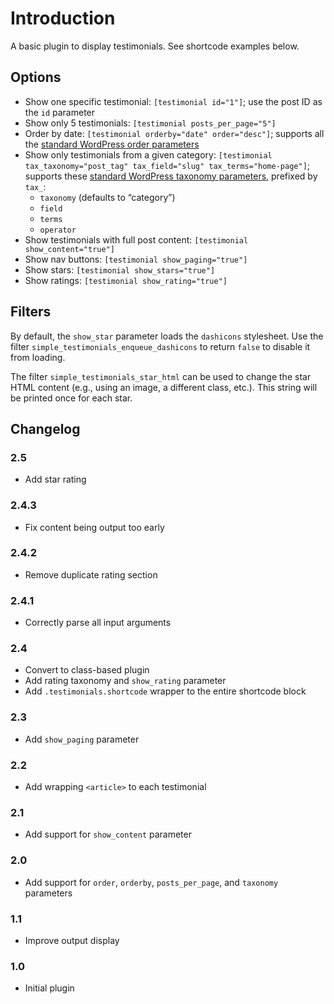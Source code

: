Introduction
============

A basic plugin to display testimonials. See shortcode examples below.

Options
-------

- Show one specific testimonial: `[testimonial id="1"]`; use the post ID as the `id` parameter
- Show only 5 testimonials: `[testimonial posts_per_page="5"]`
- Order by date: `[testimonial orderby="date" order="desc"]`; supports all the [standard WordPress order parameters](https://developer.wordpress.org/reference/classes/wp_query/#order-orderby-parameters)
- Show only testimonials from a given category: `[testimonial tax_taxonomy="post_tag" tax_field="slug" tax_terms="home-page"]`; supports these [standard WordPress taxonomy parameters](https://developer.wordpress.org/reference/classes/wp_query/#taxonomy-parameters), prefixed by `tax_`:
    - `taxonomy` (defaults to “category”)
    - `field`
    - `terms`
    - `operator`
- Show testimonials with full post content: `[testimonial show_content="true"]`
- Show nav buttons: `[testimonial show_paging="true"]`
- Show stars: `[testimonial show_stars="true"]`
- Show ratings: `[testimonial show_rating="true"]`

Filters
-----

By default, the `show_star` parameter loads the `dashicons` stylesheet. Use the filter `simple_testimonials_enqueue_dashicons` to return `false` to disable it from loading.

The filter `simple_testimonials_star_html` can be used to change the star HTML content (e.g., using an image, a different class, etc.). This string will be printed once for each star.

Changelog
---------

### 2.5
 - Add star rating

### 2.4.3
 - Fix content being output too early

### 2.4.2
 - Remove duplicate rating section

### 2.4.1
 - Correctly parse all input arguments

### 2.4
 - Convert to class-based plugin
 - Add rating taxonomy and `show_rating` parameter
 - Add `.testimonials.shortcode` wrapper to the entire shortcode block

### 2.3
 - Add `show_paging` parameter

### 2.2
- Add wrapping `<article>` to each testimonial

### 2.1
- Add support for `show_content` parameter

### 2.0
- Add support for `order`, `orderby`, `posts_per_page`, and `taxonomy` parameters

### 1.1
- Improve output display

### 1.0
- Initial plugin
